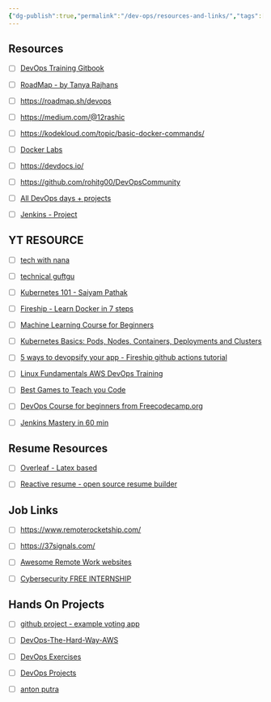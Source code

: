 ```yaml
---
{"dg-publish":true,"permalink":"/dev-ops/resources-and-links/","tags":["DevOps","#Resources_Links"],"noteIcon":""}
---
```



## Resources

- [ ] [DevOps Training Gitbook](https://tkssharma-devops.gitbook.io/devops-training/)
- [ ] [RoadMap - by Tanya Rajhans](https://whimsical.com/devops-roadmap-by-tanya-rajhans-Gzg5CcLQgAV8oUDbtdMXbk)
- [ ] https://roadmap.sh/devops
- [ ] https://medium.com/@12rashic
- [ ] https://kodekloud.com/topic/basic-docker-commands/
- [ ] [Docker Labs](https://kodekloud.com/topic/labs-basic-docker-commands-beta-3/)
- [ ] https://devdocs.io/
- [ ] https://github.com/rohitg00/DevOpsCommunity
- [ ] [All DevOps days + projects](https://medium.com/@saurabhdahibhate50)
- [ ] [Jenkins - Project](https://medium.com/@rajani103/jenkins-cicd-with-github-integration-c9790cd4d6fb)


## YT RESOURCE

- [ ] [tech with nana](https://tkssharma-devops.gitbook.io/devops-training/)
- [ ] [technical guftgu](https://www.youtube.com/watch?v=eX3ZimWWHh4&list=PLBGx66SQNZ8aPsFDwb79JrS2KQBTIZo10)
- [ ] [Kubernetes 101 - Saiyam Pathak](https://www.youtube.com/watch?v=PN3VqbZqmD8)
- [ ] [Fireship - Learn Docker in 7 steps](https://www.youtube.com/watch?v=gAkwW2tuIqE)
- [ ] [Machine Learning Course for Beginners](https://www.youtube.com/watch?v=NWONeJKn6kc)
- [ ] [Kubernetes Basics: Pods, Nodes, Containers, Deployments and Clusters](https://www.youtube.com/watch?v=B_X4l4HSgtc)
- [ ] [5 ways to devopsify your app - Fireship github actions tutorial](https://www.youtube.com/watch?v=eB0nUzAI7M8)
- [ ] [Linux Fundamentals AWS DevOps Training](https://www.youtube.com/watch?v=QZv9eQvr15I)
- [ ] [Best Games to Teach you Code](https://www.youtube.com/watch?v=A8SythA_P_U)
- [ ] [DevOps Course for beginners from Freecodecamp.org](https://youtu.be/j5Zsa_eOXeY)
- [ ] [Jenkins Mastery in 60 min](https://www.youtube.com/watch?v=GnlJfu1vfGE)


## Resume Resources

- [ ] [Overleaf - Latex based](https://www.overleaf.com/)
- [ ] [Reactive resume - open source resume builder](https://rxresu.me/)


## Job Links

- [ ] https://www.remoterocketship.com/
- [ ] https://37signals.com/
- [ ] [Awesome Remote Work websites](https://github.com/hugo53/awesome-RemoteWork)
- [ ] [Cybersecurity FREE INTERNSHIP](https://docs.google.com/forms/d/e/1FAIpQLSdddr_JaCY6zRFfm2dVMDm2tFmW1q3l-Oo5S2zoNeUKDV_CRw/viewform)


## Hands On Projects

- [ ] [github project - example voting app](https://github.com/dockersamples/example-voting-app)
- [ ] [DevOps-The-Hard-Way-AWS](https://github.com/AdminTurnedDevOps/DevOps-The-Hard-Way-AWS)
- [ ] [DevOps Exercises](https://github.com/bregman-arie/devops-exercises)
- [ ] [DevOps Projects](https://github.com/Abhinav-26/DevOps-Projects)
- [ ] [anton putra](https://github.com/antonputra/tutorials/blob/main/docs/contents.md)




